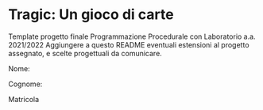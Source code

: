 # Tragic: Un gioco di carte
Template progetto finale Programmazione Procedurale con Laboratorio a.a. 2021/2022
Aggiungere a questo README eventuali estensioni al progetto assegnato, e scelte progettuali da comunicare.

Nome:

Cognome:

Matricola
